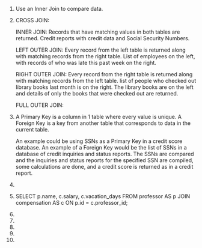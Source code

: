 1.  Use an Inner Join to compare data.

2.  CROSS JOIN:         

    INNER JOIN:         Records that have matching values in both tables are returned.
                        Credit reports with credit data and Social Security Numbers.

    LEFT OUTER JOIN:    Every record from the left table is returned along with matching records from the right table.
                        List of employees on the left, with records of who was late this past week on the right.

    RIGHT OUTER JOIN:   Every record from the right table is returned along with matching records from the left table.
                        list of people who checked out library books last month is on the right. The library books are on the left and details of only the books that were checked out are returned.

    FULL OUTER JOIN:    

3.  A Primary Key is a column in 1 table where every value is unique.
    A Foreign Key is a key from another table that corresponds to data in the current table.

    An example could be using SSNs as a Primary Key in a credit score database. An example of a Foreign Key would be the list of SSNs in a database of credit inquiries and status reports. The SSNs are compared and the inquiries and status reports for the specified SSN are compiled, some calculations are done, and a credit score is returned as in a credit report.

4.  

5.  SELECT p.name, c.salary, c.vacation_days
    FROM professor AS p
    JOIN compensation AS c
    ON p.id = c.professor_id;

6.  

7.  

8.  

9.  

10.  
